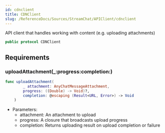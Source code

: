 ```yaml
---
id: cdnclient 
title: CDNClient
slug: /ReferenceDocs/Sources/StreamChat/APIClient/cdnclient
---
```


API client that handles working with content (e.g. uploading attachments)

``` swift
public protocol CDNClient 
```

## Requirements

### uploadAttachment(\_:​progress:​completion:​)

``` swift
func uploadAttachment(
        _ attachment: AnyChatMessageAttachment,
        progress: ((Double) -> Void)?,
        completion: @escaping (Result<URL, Error>) -> Void
    )
```

  - Parameters:
      - attachment: An attachment to upload
      - progress: A closure that broadcasts upload progress
      - completion: Returns uploading result on upload completion or failure
